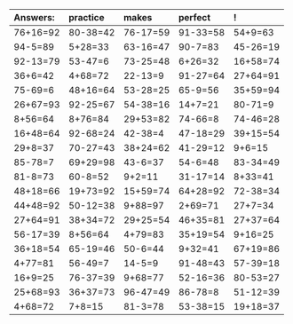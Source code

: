 | Answers: | practice | makes | perfect | ! |
| :--- | :--- | :--- | :--- | :--- |
| 76+16=92 | 80-38=42 | 76-17=59 | 91-33=58 | 54+9=63 | 
| 94-5=89 | 5+28=33 | 63-16=47 | 90-7=83 | 45-26=19 | 
| 92-13=79 | 53-47=6 | 73-25=48 | 6+26=32 | 16+58=74 | 
| 36+6=42 | 4+68=72 | 22-13=9 | 91-27=64 | 27+64=91 | 
| 75-69=6 | 48+16=64 | 53-28=25 | 65-9=56 | 35+59=94 | 
| 26+67=93 | 92-25=67 | 54-38=16 | 14+7=21 | 80-71=9 | 
| 8+56=64 | 8+76=84 | 29+53=82 | 74-66=8 | 74-46=28 | 
| 16+48=64 | 92-68=24 | 42-38=4 | 47-18=29 | 39+15=54 | 
| 29+8=37 | 70-27=43 | 38+24=62 | 41-29=12 | 9+6=15 | 
| 85-78=7 | 69+29=98 | 43-6=37 | 54-6=48 | 83-34=49 | 
| 81-8=73 | 60-8=52 | 9+2=11 | 31-17=14 | 8+33=41 | 
| 48+18=66 | 19+73=92 | 15+59=74 | 64+28=92 | 72-38=34 | 
| 44+48=92 | 50-12=38 | 9+88=97 | 2+69=71 | 27+7=34 | 
| 27+64=91 | 38+34=72 | 29+25=54 | 46+35=81 | 27+37=64 | 
| 56-17=39 | 8+56=64 | 4+79=83 | 35+19=54 | 9+16=25 | 
| 36+18=54 | 65-19=46 | 50-6=44 | 9+32=41 | 67+19=86 | 
| 4+77=81 | 56-49=7 | 14-5=9 | 91-48=43 | 57-39=18 | 
| 16+9=25 | 76-37=39 | 9+68=77 | 52-16=36 | 80-53=27 | 
| 25+68=93 | 36+37=73 | 96-47=49 | 86-78=8 | 51-12=39 | 
| 4+68=72 | 7+8=15 | 81-3=78 | 53-38=15 | 19+18=37 | 
